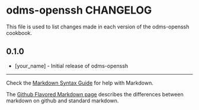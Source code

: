 # odms-openssh CHANGELOG

This file is used to list changes made in each version of the odms-openssh cookbook.

## 0.1.0
- [your_name] - Initial release of odms-openssh

- - -
Check the [Markdown Syntax Guide](http://daringfireball.net/projects/markdown/syntax) for help with Markdown.

The [Github Flavored Markdown page](http://github.github.com/github-flavored-markdown/) describes the differences between markdown on github and standard markdown.
